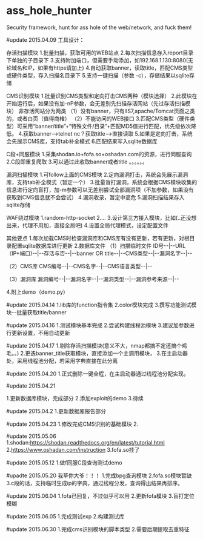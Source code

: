 # ass_hole_hunter
Security framework, hunt for ass hole of the web/network, and fuck them!

#update 2015.04.09
工具设计：

存活扫描模块
1.批量扫描，获取可用的WEB站点
2.每次扫描信息存入report目录下单独的子目录下
3.支持附加端口，但需要手动添加，如192.168.1.130:8080(无论域名和IP，如果有https请加上)
4.自动获取banner，读取title，匹配CMS类型或硬件类型，存入扫描名目录下
5.支持一键扫描（参数 -c），存储结果以sqlite存储

CMS识别模块
1.批量识别CMS类型和定向打击CMS两种（模块选择）
2.此模块在开始运行后，如果没有加-nP参数，会无差别先扫描存活网站（先过存活扫描模块）
非存活网站分为两类
（1）没有banner，只有IIS7,apache/Tomcat页面之类的，或者白页（值得商榷）
（2）不能访问的WEB接口
3.匹配CMS类型（硬件类型）可采用“banner/title”+“特殊文件/目录”+匹配MD5值进行匹配，优先级依次降低。
4.获取banner-->telnet nc？获取title-->直接读取
5.如果是定向打击，系统会先展示CMS库，支持tab补全模式
6.匹配结果写入sqlite数据库

C段+同服模块
1.采集shodan.io+fofa.so+oshadan.com的资源，进行同服查询
2.C段即重复爬取
3.可以通过此收取banner或者title
。。。。。。

漏洞扫描模块
1.可follow上面的CMS模块
2.定向漏洞打击，系统会先展示漏洞库，支持tab补全模式（暂定一个）
3.批量盲打漏洞，系统会根据CMS模块收集的信息进行定向盲打，加-m参数可以无差别尝试全部漏洞项（不加参数，如果没有获取到CMS信息就不会尝试）
4.漏洞收录，暂定中高危
5.漏洞扫描结果存入sqlite存储

WAF绕过模块
1.random-http-socket
2....
3.设计第三方接入模块，比如(..还没想出来，代理不用加，直接全局吧)
4.设置全局代理模式，设定配置文件

其他要点
1.每次加载CMS时检查漏洞库和CMS库有没有更新，若有更新，对根目录配置sqlite数据库进行更新
2.数据库文件
（1）扫描临时文件
ID号--|--URL（IP+端口)--|--存活与否--|--banner OR title--|--CMS类型--|--漏洞名字--|--

（2）CMS库
CMS编号--|--CMS名字--|--CMS语言类型--|--

（3）漏洞库
漏洞编号--|--漏洞名字--|--漏洞类型--|--漏洞参考来源--|--

4.附上demo（demo.py）

#update 2015.04.14
1.lib库的function指令集
2.color模块完成
3.撰写功能测试模块--批量获取title/banner

#update 2015.04.16
1.测试模块基本完成
2.尝试构建线程池模块
3.建议加参数进行更新设置，不用自动更新

#update 2015.04.17
1.剔除存活扫描模块(意义不大，nmap都搞不定还搞个鸡毛。。)
2.更迭banner_title获取模块，直接添加一个主调用模块，
3.在主启动器处，采用线程池分配，若采用字典直接在此分离

#update 2015.04.20
1.正式删除一键全程，在主启动器通过线程池分配实现。

#update 2015.04.21

1.更新数据库模块，完成部分
2.添加exploit的demo
3.待续

#update 2015.04.2
1.更新数据库报告部分

#update 2015.04.23
1.修改完成CMS识别的基础模块
2.

#update 2015.05.06
1.shodan:https://shodan.readthedocs.org/en/latest/tutorial.html
2.https://www.oshadan.com/instruction
3.fofa.so挂了

#update 2015.05.12
1.做f同服C段查询测试demo

#upadte 2015.05.20
我草你大爷！！！
1.完成bpg查询模块
2.fofa.so模块暂缺
3.c段的话，支持临时生成ip的字典，通过线程分发，查询得出结果再排序。


#update 2015.06.04
1.fofa已回复，不过似乎可以用
2.更新fofa模块
3.盲打定位模糊

#update 2015.06.05
1.完成测试exp
2.构建测试库

#update 2015.06.30
1.完成cms识别模块的脚本类型
2.需要后期提取去重特征
